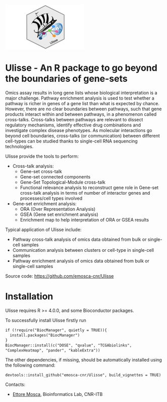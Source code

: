 <img src="vignettes/images/logo.png" width="250">

# Ulisse - An R package to go beyond the boundaries of gene-sets

Omics assay results in long gene lists whose biological interpretation is a major challenge. Pathway enrichment analysis is used to test whether a pathway is richer in genes of a gene list than what is expected by chance. However, there are no clear boundaries between pathways, such that gene products interact within and between pathways, in a phenomenon called cross-talks. 
Cross-talks between pathways are relevant to dissect regulatory mechanisms, identify effective drug combinations and investigate complex disease phenotypes. As molecular interactions go beyond cell boundaries, cross-talks (or communication) between different cell-types can be studied thanks to single-cell RNA sequencing technologies. 

Ulisse provide the tools to perform:

- Cross-talk analysis:
	- Gene-set cross-talk
	- Gene-set connected components
	- Gene-Set Topological-Module cross-talk
	- Functional relevance analysis to reconstruct gene role in Gene-set cross-talk analysis in terms of number of interactor genes and processes/cell types involved
- Gene-set enrichment analysis:
	- ORA (Over Representation Analysis)
	- GSEA (Gene set enrichment analysis)
	- Enrichment map to help interpretation of ORA or GSEA results

Typical application of Ulisse include:

- Pathway cross-talk analysis of omics data obtained from bulk or single-cell samples
- Communication analysis between clusters or cell-type in single-cell samples
- Pathway enrichment analysis of omics data obtained from bulk or single-cell samples

Source code: https://github.com/emosca-cnr/Ulisse

# Installation

Ulisse requires R >= 4.0.0, and some Bioconductor packages.

To successfully install Ulisse firstly run 

```{r, include=TRUE, eval=FALSE}
if (!require("BiocManager", quietly = TRUE)){
  install.packages("BiocManager")
}
BiocManager::install(c("DOSE", "qvalue", "TCGAbiolinks", "ComplexHeatmap", "pander", "kableExtra"))
```

The other dependencies, if missing, should be automatically installed using the following command:

```{r, include=TRUE, eval=FALSE}
devtools::install_github("emosca-cnr/Ulisse", build_vignettes = TRUE)
```

Contacts:

- [Ettore Mosca](https://www.itb.cnr.it/en/institute/staff/ettore-mosca), Bioinformatics Lab, CNR-ITB
